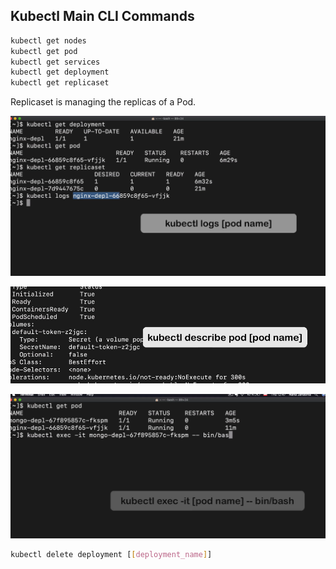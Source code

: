 ## Kubectl Main CLI Commands

```bash
kubectl get nodes
kubectl get pod
kubectl get services
kubectl get deployment
kubectl get replicaset
```

Replicaset is managing the replicas of a Pod.

![logs](./images/image-1.png)

![describe command](./images/image-2.png)

![exec -it](./images/image-3.png)

```bash
kubectl delete deployment [[deployment_name]] 
```